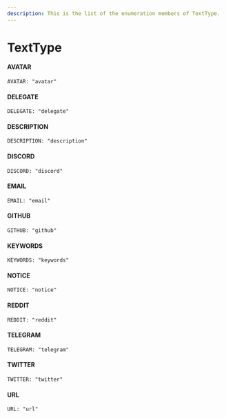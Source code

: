 ```yaml
---
description: This is the list of the enumeration members of TextType.
---
```


# TextType

#### AVATAR

```
AVATAR: "avatar"
```

#### DELEGATE

```
DELEGATE: "delegate"
```

#### DESCRIPTION

```
DESCRIPTION: "description"
```

#### DISCORD

```
DISCORD: "discord"
```

#### EMAIL

```
EMAIL: "email"
```

#### GITHUB

```
GITHUB: "github"
```

#### KEYWORDS

```
KEYWORDS: "keywords"
```

#### NOTICE

```
NOTICE: "notice"
```

#### REDDIT

```
REDDIT: "reddit"
```

#### TELEGRAM

```
TELEGRAM: "telegram"
```

#### TWITTER

```
TWITTER: "twitter"
```

#### URL

```
URL: "url"
```

